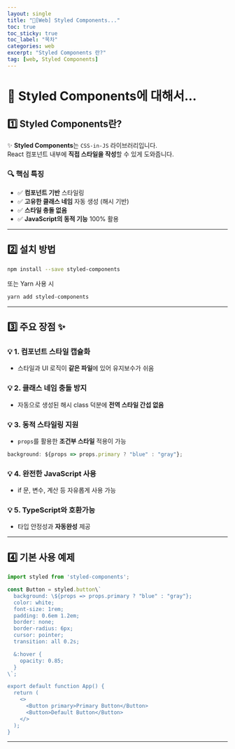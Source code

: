```yaml
---
layout: single
title: "📘[Web] Styled Components..."
toc: true
toc_sticky: true
toc_label: "목차"
categories: web
excerpt: "Styled Components 란?"
tag: [web, Styled Components]
---
```

# 📘 Styled Components에 대해서...

## 1️⃣ Styled Components란?

✨ **Styled Components**는 `CSS-in-JS` 라이브러리입니다.  
React 컴포넌트 내부에 **직접 스타일을 작성**할 수 있게 도와줍니다.

### 🔍 핵심 특징
- ✅ **컴포넌트 기반** 스타일링  
- ✅ **고유한 클래스 네임** 자동 생성 (해시 기반)  
- ✅ **스타일 충돌 없음**  
- ✅ **JavaScript의 동적 기능** 100% 활용  


---

## 2️⃣ 설치 방법

```bash
npm install --save styled-components
```

또는 Yarn 사용 시

```bash
yarn add styled-components
```

---

## 3️⃣ 주요 장점 ✨

### 💡 1. 컴포넌트 스타일 캡슐화
- 스타일과 UI 로직이 **같은 파일**에 있어 유지보수가 쉬움

### 💡 2. 클래스 네임 충돌 방지
- 자동으로 생성된 해시 class 덕분에 **전역 스타일 간섭 없음**

### 💡 3. 동적 스타일링 지원
- `props`를 활용한 **조건부 스타일** 적용이 가능

```jsx
background: ${props => props.primary ? "blue" : "gray"};
```

### 💡 4. 완전한 JavaScript 사용
- if 문, 변수, 계산 등 자유롭게 사용 가능

### 💡 5. TypeScript와 호환가능
- 타입 안정성과 **자동완성** 제공

---

## 4️⃣ 기본 사용 예제

```jsx
import styled from 'styled-components';

const Button = styled.button\`
  background: \${props => props.primary ? "blue" : "gray"};
  color: white;
  font-size: 1rem;
  padding: 0.6em 1.2em;
  border: none;
  border-radius: 6px;
  cursor: pointer;
  transition: all 0.2s;

  &:hover {
    opacity: 0.85;
  }
\`;

export default function App() {
  return (
    <>
      <Button primary>Primary Button</Button>
      <Button>Default Button</Button>
    </>
  );
}
```

---